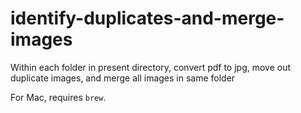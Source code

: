 # identify-duplicates-and-merge-images
Within each folder in present directory, convert pdf to jpg, move out duplicate images, and merge all images in same folder

For Mac, requires `brew`.
